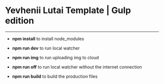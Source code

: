 # Yevhenii Lutai Template | Gulp edition
__________

* **npm install** to install node_modules

* **npm run dev** to run local watcher
* **npm run img** to run uploading img to cloud 
* **npm run off** to run local watcher without the internet connection
* **npm run build** to build the production files
